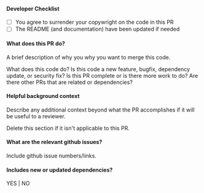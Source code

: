 #### Developer Checklist

- [ ] You agree to surrender your copywright on the code in this PR
- [ ] The README (and documentation) have been updated if needed

#### What does this PR do?

A brief description of why you why you want to merge this code.

What does this code do? Is this code a new feature, bugfix, dependency
update, or security fix? Is this PR complete or is there more
work to do? Are there other PRs that are related or dependencies?

#### Helpful background context

Describe any additional context beyond what the PR accomplishes if it
will be useful to a reviewer.

Delete this section if it isn't applicable to this PR.

#### What are the relevant github issues?

Include github issue numbers/links.

#### Includes new or updated dependencies?

YES | NO
